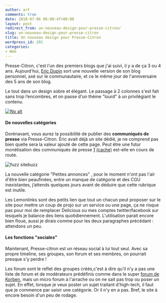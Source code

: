 ```yaml
---
author: art
comments: true
date: 2010-07-06 06:00:47+00:00
layout: post
redirect_from: un-nouveau-design-pour-presse-citron/
slug: un-nouveau-design-pour-presse-citron
title: Un nouveau design pour Presse-Citron
wordpress_id: 201
categories:
- Web
---
```


Presse-Citron, c'est l'un des premiers blogs que j'ai suivi, il y a de ça 3 ou 4 ans. Aujourd'hui, [Eric Dupin](http://www.ericdupin.com/) sort une nouvelle version de son blog personnel, axé sur le communautaire, et ce le même jour de l'anniversaire des 5 ans de son blog.

Le tout dans un design sobre et élégant. Le passage à 2 colonnes s'est fait sans trop l’encombres, et on passe d'un thème "lourd" à un privilégiant le contenu.

<a href="https://static.irz.fr/2010/07/design-presse-citron.png"><img alt="No alt" data-src="https://static.irz.fr/2010/07/design-presse-citron-1024x773.png" src="https://static.irz.fr/thumb.php?size=<100&crop=0&src=https://static.irz.fr/2010/07/design-presse-citron-1024x773.png" /></a>



#### De nouvelles catégories



Dorénavant, vous aurez la possibilité de publier des **communiqués de presse** via Presse-Citron. Éric avait déjà un site dédié, je ne comprend pas bien quelle sera la valeur ajouté de cette page. Peut être une futur monétisation des communiqués de presse [1](http://www.presse-citron.net/soupe-de-liens#comment-266957) [(cache)](https://static.irz.fr/2010/07/Capture-d’écran-2010-07-06-à-20.14.40.png) est-elle en cours de route.

![fuzz sitebuzz](https://static.irz.fr/2010/07/Capture-d%E2%80%99%C3%A9cran-2010-07-06-%C3%A0-20.14.40.png)

La nouvelle catégorie "Petites annonces" , pour le moment n'ont pas l'air d'être bien peaufinées, entre un manque de catégorie et des CGU inexistantes, j’attends quelques jours avant de déduire que cette rubrique est inutile.

Les Lemonlinks sont des petits lien que tout un chacun peut proposer sur le site pour mettre un coup de projo sur un service ou une page, ça ne risque pas pour moi de remplacer Delicious ou mes comptes twitter/facebook sur lesquels je balance des liens quotidiennement. L'utilisation parait encore bien floue, aussi je dirais comme pour les deux paragraphes précédant : attendons un peu.



#### Les fonctions "sociales"



Maintenant, Presse-citron est un réseau social à lui tout seul. Avec sa propre timeline, ses groupes, son forum et ses membres, on pourrait presque s'y perdre !

Les forum sont le reflet des groupes créés,c'est à dire qu'il n'y a pas une liste de forum et de modérateurs prédéfinis comme dans le super [forum de Korben](http://forum.korben.info), mais un micro forum à l'arrache ou on ne sait pas trop ou poser un sujet. En effet, lorsque je veux poster un sujet traitant d'high-tech, il faut que je commence par saisir une catégorie. Or il n'y en a pas. Bref, le site à encore besoin d'un peu de rodage.


